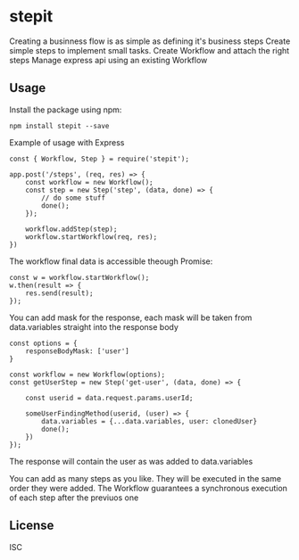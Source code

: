 # stepit

Creating a businness flow is as simple as defining it's business steps
Create simple steps to implement small tasks.
Create Workflow and attach the right steps
Manage express api using an existing Workflow


## Usage

Install the package using npm:

    npm install stepit --save

Example of usage with Express

	const { Workflow, Step } = require('stepit');

	app.post('/steps', (req, res) => {
	    const workflow = new Workflow();
	    const step = new Step('step', (data, done) => {
			// do some stuff
	        done();
	    });

	    workflow.addStep(step);
	    workflow.startWorkflow(req, res);
	})

The workflow final data is accessible theough Promise:

    const w = workflow.startWorkflow();
    w.then(result => {
        res.send(result);
    });

    
You can add mask for the response, each mask will be taken from data.variables straight into the response body

    const options = {
        responseBodyMask: ['user']
    }

    const workflow = new Workflow(options);
    const getUserStep = new Step('get-user', (data, done) => {

        const userid = data.request.params.userId;

        someUserFindingMethod(userid, (user) => {
        	data.variables = {...data.variables, user: clonedUser}
            done();
        })
    });

The response will contain the user as was added to data.variables


You can add as many steps as you like.
They will be executed in the same order they were added.
The Workflow guarantees a synchronous execution of each step after the previuos one

## License

ISC